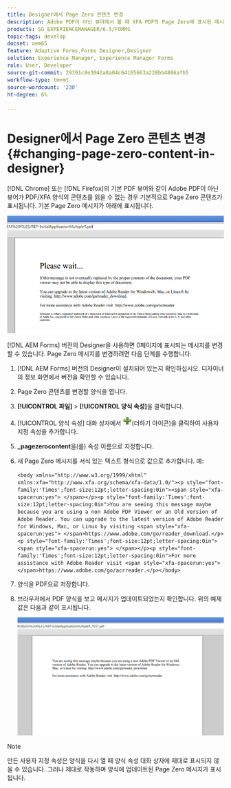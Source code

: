 ```yaml
---
title: Designer에서 Page Zero 콘텐츠 변경
description: Adobe PDF이 아닌 뷰어에서 볼 때 XFA PDF의 Page Zero에 표시된 메시지를 변경할 수 있는 방법을 알고 있습니까?
products: SG_EXPERIENCEMANAGER/6.5/FORMS
topic-tags: develop
docset: aem65
feature: Adaptive Forms,Forms Designer,Designer
solution: Experience Manager, Experience Manager Forms
role: User, Developer
source-git-commit: 29391c8e3042a8a04c64165663a228bb4886afb5
workflow-type: tm+mt
source-wordcount: '230'
ht-degree: 6%

---
```


# Designer에서 Page Zero 콘텐츠 변경 {#changing-page-zero-content-in-designer}

[!DNL Chrome] 또는 [!DNL Firefox]의 기본 PDF 뷰어와 같이 Adobe PDF이 아닌 뷰어가 PDF/XFA 양식의 콘텐츠를 읽을 수 없는 경우 기본적으로 Page Zero 콘텐츠가 표시됩니다. 기본 Page Zero 메시지가 아래에 표시됩니다.

![defaultpage0message](assets/defaultpage0message.png)

[!DNL AEM Forms] 버전의 Designer을 사용하면 0페이지에 표시되는 메시지를 변경할 수 있습니다. Page Zero 메시지를 변경하려면 다음 단계를 수행합니다.

1. [!DNL AEM Forms] 버전의 Designer이 설치되어 있는지 확인하십시오. 디자이너의 정보 화면에서 버전을 확인할 수 있습니다.

1. Page Zero 콘텐츠를 변경할 양식을 엽니다.

1. **[!UICONTROL 파일]** > **[!UICONTROL 양식 속성]**&#x200B;을 클릭합니다.

1. [!UICONTROL 양식 속성] 대화 상자에서 ![더하기](assets/plus.png)(더하기 아이콘)을 클릭하여 사용자 지정 속성을 추가합니다.

1. **_pagezerocontent**&#x200B;을(를) 속성 이름으로 지정합니다.
1. 새 Page Zero 메시지를 서식 있는 텍스트 형식으로 값으로 추가합니다. 예:


   `<body xmlns="http://www.w3.org/1999/xhtml" xmlns:xfa="http://www.xfa.org/schema/xfa-data/1.0/"><p style="font-family:'Times';font-size:12pt;letter-spacing:0in"><span style="xfa-spacerun:yes"> </span></p><p style="font-family:'Times';font-size:12pt;letter-spacing:0in">You are seeing this message maybe because you are using a non Adobe PDF Viewer or an Old version of Adobe Reader. You can upgrade to the latest version of Adobe Reader for Windows, Mac, or Linux by visiting <span style="xfa-spacerun:yes"> </span>https://www.adobe.com/go/reader_download.</p><p style="font-family:'Times';font-size:12pt;letter-spacing:0in"><span style="xfa-spacerun:yes"> </span></p><p style="font-family:'Times';font-size:12pt;letter-spacing:0in">For more assistance with Adobe Reader visit <span style="xfa-spacerun:yes"> </span>https://www.adobe.com/go/acrreader.</p></body>`

1. 양식을 PDF으로 저장합니다.

1. 브라우저에서 PDF 양식을 보고 메시지가 업데이트되었는지 확인합니다. 위의 예제 값은 다음과 같이 표시됩니다.

   ![changedmessage](assets/changedmessage.png)

>[!NOTE]
>
>만든 사용자 지정 속성은 양식을 다시 열 때 양식 속성 대화 상자에 제대로 표시되지 않을 수 있습니다. 그러나 제대로 작동하며 양식에 업데이트된 Page Zero 메시지가 표시됩니다.
